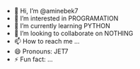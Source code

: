 - 👋 Hi, I’m @aminebek7
- 👀 I’m interested in PROGRAMATION  
- 🌱 I’m currently learning PYTHON 
- 💞️ I’m looking to collaborate on NOTHING
- 📫 How to reach me ...
- 😄 Pronouns: JET7
- ⚡ Fun fact: ...

<!---
aminebek7/aminebek7 is a ✨ special ✨ repository because its `README.md` (this file) appears on your GitHub profile.
You can click the Preview link to take a look at your changes.
--->
